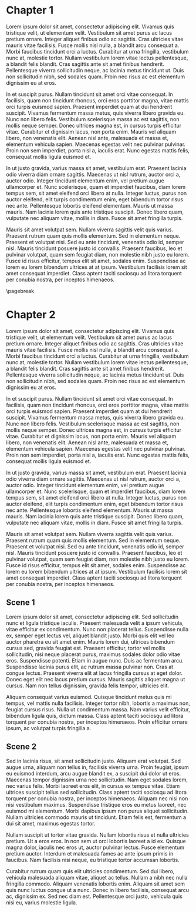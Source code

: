 <!-- Convert to PDF as per https://tex.stackexchange.com/a/553075 to ensure bookmarks -->

# Chapter 1

Lorem ipsum dolor sit amet, consectetur adipiscing elit. Vivamus quis tristique velit, ut elementum velit. Vestibulum sit amet purus ac lacus pretium ornare. Integer aliquet finibus odio ac sagittis. Cras ultricies vitae mauris vitae facilisis. Fusce mollis nisl nulla, a blandit arcu consequat a. Morbi faucibus tincidunt orci a luctus. Curabitur at urna fringilla, vestibulum nunc at, molestie tortor. Nullam vestibulum lorem vitae lectus pellentesque, a blandit felis blandit. Cras sagittis ante sit amet finibus hendrerit. Pellentesque viverra sollicitudin neque, ac lacinia metus tincidunt ut. Duis non sollicitudin nibh, sed sodales quam. Proin nec risus ac est elementum dignissim eu at eros.

In et suscipit purus. Nullam tincidunt sit amet orci vitae consequat. In facilisis, quam non tincidunt rhoncus, orci eros porttitor magna, vitae mattis orci turpis euismod sapien. Praesent imperdiet quam at dui hendrerit suscipit. Vivamus fermentum massa metus, quis viverra libero gravida eu. Nunc non libero felis. Vestibulum scelerisque massa ac est sagittis, non mollis neque semper. Donec ultrices magna est, in cursus turpis efficitur vitae. Curabitur et dignissim lacus, non porta enim. Mauris vel aliquam libero, non venenatis elit. Aenean nisl ante, malesuada et massa et, elementum vehicula sapien. Maecenas egestas velit nec pulvinar pulvinar. Proin non sem imperdiet, porta nisl a, iaculis erat. Nunc egestas mattis felis, consequat mollis ligula euismod et.

In ut justo gravida, varius massa sit amet, vestibulum erat. Praesent lacinia odio viverra diam ornare sagittis. Maecenas ut nisl rutrum, auctor orci a, auctor odio. Integer tincidunt elementum enim, vel pretium augue ullamcorper et. Nunc scelerisque, quam et imperdiet faucibus, diam lorem tempus sem, sit amet eleifend orci libero at nulla. Integer luctus, purus non auctor eleifend, elit turpis condimentum enim, eget bibendum tortor risus nec ante. Pellentesque lobortis eleifend elementum. Mauris ut massa mauris. Nam lacinia lorem quis ante tristique suscipit. Donec libero quam, vulputate nec aliquam vitae, mollis in diam. Fusce sit amet fringilla turpis.

Mauris sit amet volutpat sem. Nullam viverra sagittis velit quis varius. Praesent rutrum quam quis mollis elementum. Sed in elementum neque. Praesent et volutpat nisi. Sed eu ante tincidunt, venenatis odio id, semper nisl. Mauris tincidunt posuere justo id convallis. Praesent faucibus, leo et pulvinar volutpat, quam sem feugiat diam, non molestie nibh justo eu lorem. Fusce id risus efficitur, tempus elit sit amet, sodales enim. Suspendisse ac lorem eu lorem bibendum ultrices at at ipsum. Vestibulum facilisis lorem sit amet consequat imperdiet. Class aptent taciti sociosqu ad litora torquent per conubia nostra, per inceptos himenaeos.

\pagebreak

# Chapter 2

Lorem ipsum dolor sit amet, consectetur adipiscing elit. Vivamus quis tristique velit, ut elementum velit. Vestibulum sit amet purus ac lacus pretium ornare. Integer aliquet finibus odio ac sagittis. Cras ultricies vitae mauris vitae facilisis. Fusce mollis nisl nulla, a blandit arcu consequat a. Morbi faucibus tincidunt orci a luctus. Curabitur at urna fringilla, vestibulum nunc at, molestie tortor. Nullam vestibulum lorem vitae lectus pellentesque, a blandit felis blandit. Cras sagittis ante sit amet finibus hendrerit. Pellentesque viverra sollicitudin neque, ac lacinia metus tincidunt ut. Duis non sollicitudin nibh, sed sodales quam. Proin nec risus ac est elementum dignissim eu at eros.

In et suscipit purus. Nullam tincidunt sit amet orci vitae consequat. In facilisis, quam non tincidunt rhoncus, orci eros porttitor magna, vitae mattis orci turpis euismod sapien. Praesent imperdiet quam at dui hendrerit suscipit. Vivamus fermentum massa metus, quis viverra libero gravida eu. Nunc non libero felis. Vestibulum scelerisque massa ac est sagittis, non mollis neque semper. Donec ultrices magna est, in cursus turpis efficitur vitae. Curabitur et dignissim lacus, non porta enim. Mauris vel aliquam libero, non venenatis elit. Aenean nisl ante, malesuada et massa et, elementum vehicula sapien. Maecenas egestas velit nec pulvinar pulvinar. Proin non sem imperdiet, porta nisl a, iaculis erat. Nunc egestas mattis felis, consequat mollis ligula euismod et.

In ut justo gravida, varius massa sit amet, vestibulum erat. Praesent lacinia odio viverra diam ornare sagittis. Maecenas ut nisl rutrum, auctor orci a, auctor odio. Integer tincidunt elementum enim, vel pretium augue ullamcorper et. Nunc scelerisque, quam et imperdiet faucibus, diam lorem tempus sem, sit amet eleifend orci libero at nulla. Integer luctus, purus non auctor eleifend, elit turpis condimentum enim, eget bibendum tortor risus nec ante. Pellentesque lobortis eleifend elementum. Mauris ut massa mauris. Nam lacinia lorem quis ante tristique suscipit. Donec libero quam, vulputate nec aliquam vitae, mollis in diam. Fusce sit amet fringilla turpis.

Mauris sit amet volutpat sem. Nullam viverra sagittis velit quis varius. Praesent rutrum quam quis mollis elementum. Sed in elementum neque. Praesent et volutpat nisi. Sed eu ante tincidunt, venenatis odio id, semper nisl. Mauris tincidunt posuere justo id convallis. Praesent faucibus, leo et pulvinar volutpat, quam sem feugiat diam, non molestie nibh justo eu lorem. Fusce id risus efficitur, tempus elit sit amet, sodales enim. Suspendisse ac lorem eu lorem bibendum ultrices at at ipsum. Vestibulum facilisis lorem sit amet consequat imperdiet. Class aptent taciti sociosqu ad litora torquent per conubia nostra, per inceptos himenaeos.

## Scene 1

Lorem ipsum dolor sit amet, consectetur adipiscing elit. Sed sollicitudin nunc et ligula tristique iaculis. Praesent malesuada velit a ipsum vehicula, vitae efficitur ex condimentum. Nunc non placerat tellus. Suspendisse nulla ex, semper eget lectus vel, aliquet blandit justo. Morbi quis elit vel leo auctor pharetra eu sit amet enim. Mauris lorem dui, ultrices bibendum cursus sed, gravida feugiat est. Praesent efficitur, tortor vel mollis sollicitudin, nisi neque placerat purus, maximus sodales dolor odio vitae eros. Suspendisse potenti. Etiam in augue nunc. Duis ac fermentum arcu. Suspendisse lacinia purus elit, ac rutrum massa pulvinar non. Cras at congue lectus. Praesent viverra elit at lacus fringilla cursus at eget dolor. Donec eget elit nec lacus pretium cursus. Mauris sagittis aliquet magna ut cursus. Nam non tellus dignissim, gravida felis tempor, ultricies elit.

Aliquam consequat varius euismod. Quisque tincidunt metus quis mi tempus, vel mattis nulla facilisis. Integer tortor nibh, lobortis a maximus non, feugiat cursus risus. Nulla ut condimentum massa. Nam varius velit efficitur, bibendum ligula quis, dictum massa. Class aptent taciti sociosqu ad litora torquent per conubia nostra, per inceptos himenaeos. Proin efficitur ornare ipsum, ac volutpat turpis fringilla a. 

## Scene 2

 Sed in lacinia risus, sit amet sollicitudin justo. Aliquam erat volutpat. Sed augue urna, aliquam non tellus in, facilisis viverra urna. Proin feugiat, ipsum eu euismod interdum, arcu augue blandit ex, a suscipit dui dolor ut eros. Maecenas tempor dignissim urna nec sollicitudin. Nam eget sodales lorem, nec varius felis. Morbi laoreet eros elit, in cursus ex tempus vitae. Etiam ultrices suscipit tellus sed sollicitudin. Class aptent taciti sociosqu ad litora torquent per conubia nostra, per inceptos himenaeos. Aliquam nec nisi non nisi vestibulum maximus. Suspendisse tristique eros eu metus laoreet, nec euismod mi elementum. Morbi dapibus ipsum non purus aliquet sollicitudin. Nullam ultricies commodo mauris ut tincidunt. Etiam felis est, fermentum a dui sit amet, maximus egestas tortor.

Nullam suscipit ut tortor vitae gravida. Nullam lobortis risus et nulla ultricies pretium. Ut a eros eros. In non sem ut orci lobortis laoreet a id ex. Quisque magna dolor, iaculis nec eros ut, auctor pulvinar lectus. Fusce elementum pretium auctor. Interdum et malesuada fames ac ante ipsum primis in faucibus. Nam facilisis nisi neque, eu tristique tortor accumsan lobortis.

Curabitur rutrum quam quis elit ultricies condimentum. Sed dui libero, vehicula malesuada aliquam vitae, aliquet ac tellus. Nullam a nibh nec nulla fringilla commodo. Aliquam venenatis lobortis enim. Aliquam sit amet sem quis nunc luctus congue ut a nunc. Donec in libero facilisis, consequat arcu ac, dignissim ex. Sed nec diam est. Pellentesque orci justo, vehicula quis nisi eu, varius molestie ligula. 
